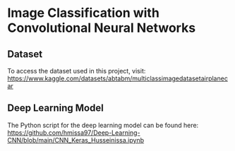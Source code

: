 # Image Classification with Convolutional Neural Networks

## Dataset
To access the dataset used in this project, visit:
https://www.kaggle.com/datasets/abtabm/multiclassimagedatasetairplanecar

## Deep Learning Model
The Python script for the deep learning model can be found here:
https://github.com/hmissa97/Deep-Learning-CNN/blob/main/CNN_Keras_Husseinissa.ipynb
